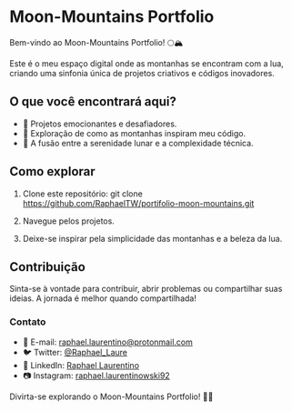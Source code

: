 # Moon-Mountains Portfolio

Bem-vindo ao Moon-Mountains Portfolio! 🌕🏔️

Este é o meu espaço digital onde as montanhas se encontram com a lua, criando uma sinfonia única de projetos criativos e códigos inovadores.

## O que você encontrará aqui?

- 🚀 Projetos emocionantes e desafiadores.
- 🌄 Exploração de como as montanhas inspiram meu código.
- 🌌 A fusão entre a serenidade lunar e a complexidade técnica.

## Como explorar

1. Clone este repositório:
git clone https://github.com/RaphaelTW/portifolio-moon-mountains.git

2. Navegue pelos projetos.
3. Deixe-se inspirar pela simplicidade das montanhas e a beleza da lua.

## Contribuição

Sinta-se à vontade para contribuir, abrir problemas ou compartilhar suas ideias. A jornada é melhor quando compartilhada!

### Contato

- 📧 E-mail: raphael.laurentino@protonmail.com
- 🐦 Twitter: [@Raphael_Laure](https://twitter.com/Raphael_Laure)
- 💼 LinkedIn: [Raphael Laurentino](https://www.linkedin.com/in/raphael-laurentino-da-silva-84a78a108/)
- 📷 Instagram: [raphael.laurentinowski92](https://www.instagram.com/raphael.laurentinowski92/)

Divirta-se explorando o Moon-Mountains Portfolio! 🚀🌠
